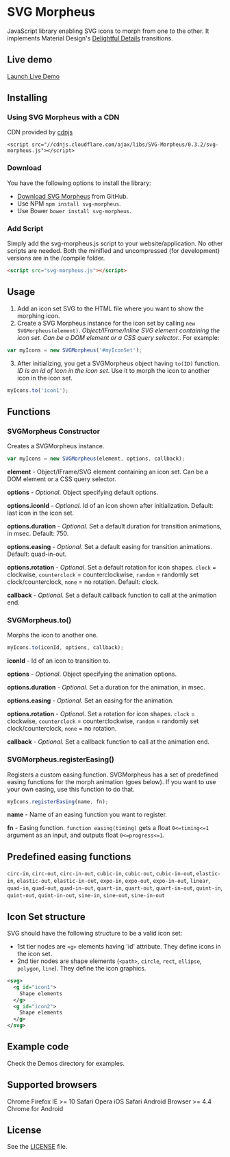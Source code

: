 # SVG Morpheus

JavaScript library enabling SVG icons to morph from one to the other. It implements Material Design's [Delightful Details](http://www.google.com/design/spec/animation/delightful-details.html) transitions.

## Live demo

[Launch Live Demo](http://alexk111.github.io/SVG-Morpheus/)

## Installing

### Using SVG Morpheus with a CDN

CDN provided by [cdnjs](https://cdnjs.com/libraries/SVG-Morpheus)
```
<script src="//cdnjs.cloudflare.com/ajax/libs/SVG-Morpheus/0.3.2/svg-morpheus.js"></script>
```

### Download

You have the following options to install the library:
- [Download SVG Morpheus](https://github.com/alexk111/SVG-Morpheus/archive/master.zip) from GitHub.
- Use NPM `npm install svg-morpheus`.
- Use Bower `bower install svg-morpheus`.

### Add Script

Simply add the svg-morpheus.js script to your website/application. No other scripts are needed. Both the minified and uncompressed (for development) versions are in the /compile folder.

```html
<script src="svg-morpheus.js"></script>
```

## Usage

1. Add an icon set SVG to the HTML file where you want to show the morphing icon.
2. Create a SVG Morpheus instance for the icon set by calling `new SVGMorpheus(element)`. *Object/IFrame/Inline SVG element containing the icon set. Can be a DOM element or a CSS query selector.*. For example:

```javascript
var myIcons = new SVGMorpheus('#myIconSet');
```

3. After initializing, you get a SVGMorpheus object having `to(ID)` function. *ID is an id of Icon in the icon set*. Use it to morph the icon to another icon in the icon set.

```javascript
myIcons.to('icon1');
```


## Functions

### SVGMorpheus Constructor

Creates a SVGMorpheus instance.

```javascript
var myIcons = new SVGMorpheus(element, options, callback);
```

**element** - Object/IFrame/SVG element containing an icon set. Can be a DOM element or a CSS query selector.

**options** - *Optional*. Object specifying default options.

**options.iconId** - *Optional*. Id of an icon shown after initialization. Default: last icon in the icon set.

**options.duration** - *Optional*. Set a default duration for transition animations, in msec. Default: 750.

**options.easing** - *Optional*. Set a default easing for transition animations. Default: quad-in-out.

**options.rotation** - *Optional*. Set a default rotation for icon shapes. `clock` = clockwise, `counterclock` = counterclockwise, `random` = randomly set clock/counterclock, `none` = no rotation. Default: clock.

**callback** - *Optional*. Set a default callback function to call at the animation end.


### SVGMorpheus.to()

Morphs the icon to another one.

```javascript
myIcons.to(iconId, options, callback);
```

**iconId** - Id of an icon to transition to.

**options** - *Optional*. Object specifying the animation options.

**options.duration** - *Optional*. Set a duration for the animation, in msec.

**options.easing** - *Optional*. Set an easing for the animation.

**options.rotation** - *Optional*. Set a rotation for icon shapes. `clock` = clockwise, `counterclock` = counterclockwise, `random` = randomly set clock/counterclock, `none` = no rotation.

**callback** - *Optional*. Set a callback function to call at the animation end.

### SVGMorpheus.registerEasing()

Registers a custom easing function. SVGMorpheus has a set of predefined easing functions for the morph animation (goes below). If you want to use your own easing, use this function to do that.

```javascript
myIcons.registerEasing(name, fn);
```

**name** - Name of an easing function you want to register.

**fn** - Easing function. ```function easing(timing)``` gets a float ```0<=timing<=1``` argument as an input, and outputs float ```0<=progress<=1```.

## Predefined easing functions

`circ-in`, `circ-out`, `circ-in-out`, `cubic-in`, `cubic-out`, `cubic-in-out`, `elastic-in`, `elastic-out`, `elastic-in-out`, `expo-in`, `expo-out`, `expo-in-out`, `linear`, `quad-in`, `quad-out`, `quad-in-out`, `quart-in`, `quart-out`, `quart-in-out`, `quint-in`, `quint-out`, `quint-in-out`, `sine-in`, `sine-out`, `sine-in-out`


## Icon Set structure

SVG should have the following structure to be a valid icon set:

- 1st tier nodes are `<g>` elements having 'id' attribute. They define icons in the icon set.
- 2nd tier nodes are shape elements (`<path>`, `circle`, `rect`, `ellipse`, `polygon`, `line`). They define the icon graphics.

```xml
<svg>
  <g id="icon1">
    Shape elements
  </g>
  <g id="icon2">
    Shape elements
  </g>
</svg>
```


## Example code

Check the Demos directory for examples.


## Supported browsers

Chrome
Firefox
IE >= 10
Safari
Opera
iOS Safari
Android Browser >= 4.4
Chrome for Android


## License

See the [LICENSE](https://github.com/alexk111/SVG-Morpheus/blob/master/LICENSE) file.
